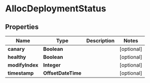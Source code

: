 

# AllocDeploymentStatus


## Properties

Name | Type | Description | Notes
------------ | ------------- | ------------- | -------------
**canary** | **Boolean** |  |  [optional]
**healthy** | **Boolean** |  |  [optional]
**modifyIndex** | **Integer** |  |  [optional]
**timestamp** | **OffsetDateTime** |  |  [optional]



